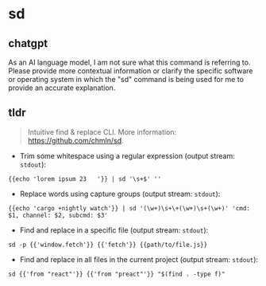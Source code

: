 # sd 
## chatgpt 
As an AI language model, I am not sure what this command is referring to. Please provide more contextual information or clarify the specific software or operating system in which the "sd" command is being used for me to provide an accurate explanation. 

## tldr 
 
> Intuitive find & replace CLI.
> More information: <https://github.com/chmln/sd>.

- Trim some whitespace using a regular expression (output stream: `stdout`):

`{{echo 'lorem ipsum 23   '}} | sd '\s+$' ''`

- Replace words using capture groups (output stream: `stdout`):

`{{echo 'cargo +nightly watch'}} | sd '(\w+)\s+\+(\w+)\s+(\w+)' 'cmd: $1, channel: $2, subcmd: $3'`

- Find and replace in a specific file (output stream: `stdout`):

`sd -p {{'window.fetch'}} {{'fetch'}} {{path/to/file.js}}`

- Find and replace in all files in the current project (output stream: `stdout`):

`sd {{'from "react"'}} {{'from "preact"'}} "$(find . -type f)"`
